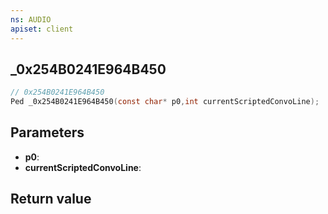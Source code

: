 ```yaml
---
ns: AUDIO
apiset: client
---
```

## _0x254B0241E964B450

```c
// 0x254B0241E964B450
Ped _0x254B0241E964B450(const char* p0,int currentScriptedConvoLine);
```


## Parameters
* **p0**:
* **currentScriptedConvoLine**:

## Return value


